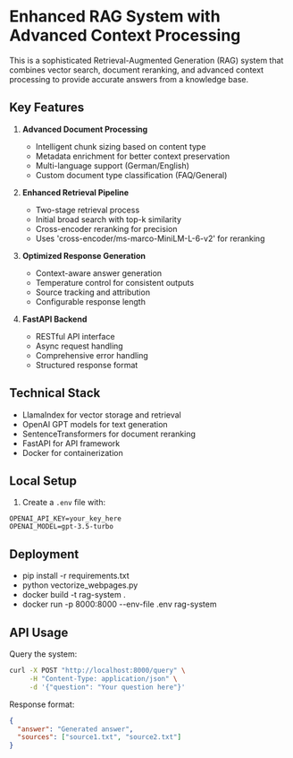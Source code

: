 # Enhanced RAG System with Advanced Context Processing

This is a sophisticated Retrieval-Augmented Generation (RAG) system that combines vector search, document reranking, and advanced context processing to provide accurate answers from a knowledge base.

## Key Features

1. **Advanced Document Processing**

   - Intelligent chunk sizing based on content type
   - Metadata enrichment for better context preservation
   - Multi-language support (German/English)
   - Custom document type classification (FAQ/General)

2. **Enhanced Retrieval Pipeline**

   - Two-stage retrieval process
   - Initial broad search with top-k similarity
   - Cross-encoder reranking for precision
   - Uses 'cross-encoder/ms-marco-MiniLM-L-6-v2' for reranking

3. **Optimized Response Generation**

   - Context-aware answer generation
   - Temperature control for consistent outputs
   - Source tracking and attribution
   - Configurable response length

4. **FastAPI Backend**
   - RESTful API interface
   - Async request handling
   - Comprehensive error handling
   - Structured response format

## Technical Stack

- LlamaIndex for vector storage and retrieval
- OpenAI GPT models for text generation
- SentenceTransformers for document reranking
- FastAPI for API framework
- Docker for containerization

## Local Setup

1. Create a `.env` file with:

```env
OPENAI_API_KEY=your_key_here
OPENAI_MODEL=gpt-3.5-turbo
```

## Deployment

- pip install -r requirements.txt
- python vectorize_webpages.py
- docker build -t rag-system .
- docker run -p 8000:8000 --env-file .env rag-system

## API Usage

Query the system:

```bash
curl -X POST "http://localhost:8000/query" \
     -H "Content-Type: application/json" \
     -d '{"question": "Your question here"}'
```

Response format:

```json
{
  "answer": "Generated answer",
  "sources": ["source1.txt", "source2.txt"]
}
```
